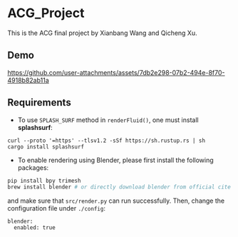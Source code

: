 # ACG_Project

This is the ACG final project by Xianbang Wang and Qicheng Xu.

## Demo

https://github.com/user-attachments/assets/7db2e298-07b2-494e-8f70-4918b82ab11a


## Requirements

- To use `SPLASH_SURF` method in `renderFluid()`, one must install **splashsurf**:

```
curl --proto '=https' --tlsv1.2 -sSf https://sh.rustup.rs | sh
cargo install splashsurf
```

- To enable rendering using Blender, please first install the following packages:
```py
pip install bpy trimesh
brew install blender # or directly download blender from official cite https://www.blender.org/.
```
and make sure that `src/render.py` can run successfully. Then, change the configuration file under `./config`:
```
blender:
  enabled: true
```
